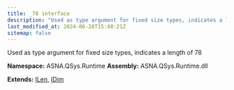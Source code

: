 ```yaml
---
title: _78 interface
description: "Used as type argument for fixed size types, indicates a length of 78  "
last_modified_at: 2024-06-28T15:48:21Z
sitemap: false
---
```


Used as type argument for fixed size types, indicates a length of 78 

**Namespace:** ASNA.QSys.Runtime
**Assembly:** ASNA.QSys.Runtime.dll

**Extends:** [ILen](/reference/runtime/qsys-runtime/i-len.html), [IDim](/reference/runtime/qsys-runtime/i-dim.html)
<br>
<br>
